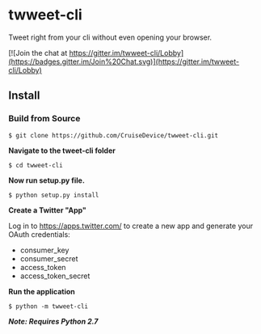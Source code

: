 # twweet-cli
Tweet right from your cli without even opening your browser.

[![Join the chat at https://gitter.im/twweet-cli/Lobby](https://badges.gitter.im/Join%20Chat.svg)](https://gitter.im/twweet-cli/Lobby)

<!-- [![Build Status](https://travis-ci.org/CruiseDevice/twweet-cli.svg?branch=master)](https://travis-ci.org/CruiseDevice/twweet-cli) -->

## Install

### Build from Source

`$ git clone https://github.com/CruiseDevice/twweet-cli.git`

**Navigate to the tweet-cli folder**

`$ cd twweet-cli`

**Now run setup.py file.**

`$ python setup.py install`

**Create a Twitter "App"**

Log in to https://apps.twitter.com/ to create a new app and generate your OAuth credentials:

* consumer_key
* consumer_secret
* access_token
* access\_token\_secret

**Run the application**

`$ python -m twweet-cli`

**_Note: Requires Python 2.7_**
